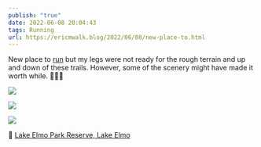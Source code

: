 ```yaml
---
publish: "true"
date: 2022-06-08 20:04:43
tags: Running
url: https://ericmwalk.blog/2022/06/08/new-place-to.html
---
```


New place to [run](http://www.strava.com/activities/7277125032) but my legs were not ready for the rough terrain and up and down of these trails. However, some of the scenery might have made it worth while. 🏃🏻‍♂️

![](https://ericmwalk.blog/uploads/2022/e7fef1751c.jpg)

![](https://ericmwalk.blog/uploads/2022/5a9aeb0f20.jpg)

![](https://ericmwalk.blog/uploads/2022/99d7f67801.jpg)

📍 [Lake Elmo Park Reserve, Lake Elmo](https://maps.apple.com/?q=Lake%20Elmo%20Park%20Reserve%0A1515%20Keats%20Ave%20N%0ALake%20Elmo%20MN%2055042%0AUnited%20States&ll=44.971343,-92.897481)